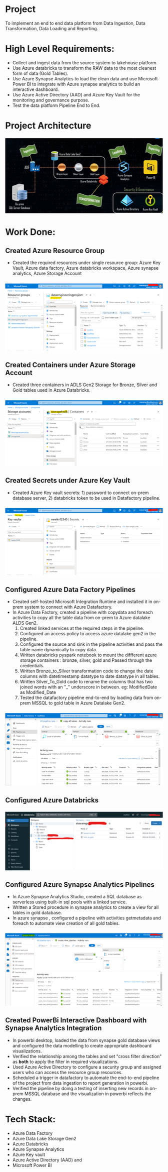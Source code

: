 # Project
To implement an end to end data platform from Data Ingestion, Data Transformation, Data Loading and Reporting. 

# High Level Requirements:
- Collect and ingest data from the source system to lakehouse platform.
- Use Azure databricks to transform the RAW data to the most cleanest form of data (Gold Tables).
- Use Azure Synapse Analytics to load the clean data and use Microsoft Power BI to integrate with Azure synapse analytics to build an interactive dashboard.
- Use Azure Active Directory (AAD) and Azure Key Vault for the monitoring and governance purpose.
- Test the data platform Pipeline End to End.
  
# Project Architecture
### ![Architecture](assets/Project_Architecture.png)

# Work Done:
## Created Azure Resource Group
- Created the required resources under single resource group: Azure Key Vault, Azure data factory, Azure databricks workspace, Azure synapse analytics, Azure Storage Account
### ![Architecture](assets/resourcegroup.png)


## Created Containers under Azure Storage Account
- Created three containers in ADLS Gen2 Storage for Bronze, Silver and Gold tables used in Azure Databricks.
### ![storagecontainers](assets/storagecontainers.png)


## Created Secrets under Azure Key Vault
- Created Azure Key vault secrets: 1) password to connect on-prem database server, 2) databricks token to be used in Datafactory pipeline. 
### ![keyvault](assets/keyvault.png)


## Configured Azure Data Factory Pipelines
- Created self-hosted Microsoft Integration Runtime and installed it in on-prem system to connect with Azure Datafactory.
- In Azure Data Factory, created a pipeline with copydata and foreach activities to copy all the table data from on-prem to Azure datalake ALDS Gen2.
    1. Created linked services at the required steps in the pipeline.
    2. Configured an access policy to access azure datalake gen2 in the pipeline.
    3. Configured the source and sink in the pipeline activities and pass the table name dynamically to copy data.
    4. Written databricks pyspark notebook to mount the diffferent azure storage containers : bronze, silver, gold and Passed through the credentials.
    5. Written Bronze_to_Silver transformation code to change the date columns with datetimestamp datatype to date datatype in all tables.
    6. Written Silver_To_Gold code to rename the columns that has two joined words with an "_" underscore in between. eg: ModifiedDate as Modified_Date
    7. Tested the datafactory pipeline end-to-end by loading data from on-prem MSSQL to gold table in Azure Datalake Gen2.
  
### ![Datafactory_pipeline](assets/Datafactory_pipeline.png)


## Configured Azure Databricks
### ![Databricks](assets/azuredatabricks.png)


## Configured Azure Synapse Analytics Pipelines
- In Azure Synapse Analytics Studio, created a SQL database as serverless using built-in sql pools with a linked service.
- Written a Stored procedure in synapse analytics to create a view for all tables in gold database.
- In azure synapse , configured a pipeline with activities getmetadata and foreach to automate view creation of all gold tables.
### ![Synapse_Analytics](assets/synapse_pipeline.png)


## Created PowerBi Interactive Dashboard with Synapse Analytics Integration
- In powerbi desktop, loaded the data from synapse gold database views and configured the data modelling to create appropriate dashboard visualizations.
- Verified the relationship among the tables and set "cross filter direction" as **both** to apply the filter in required visualizations.
- Used Azure Active Directory to configure a security group and assigned users who can access the resource group resources.
- Scheduled a trigger in datafactory to automate the end-to-end pipeline of the project from data ingestion to report generation in powerbi.
- Verified the pipeline by doing a testing of inserting new records in on-prem MSSQL database and the visualization in powerbi reflects the changes.




# Tech Stack:
- Azure Data Factory
- Azure Data Lake Storage Gen2
- Azure Databricks
- Azure Synapse Analytics
- Azure Key vault
- Azure Active Directory (AAD) and
- Microsoft Power BI
